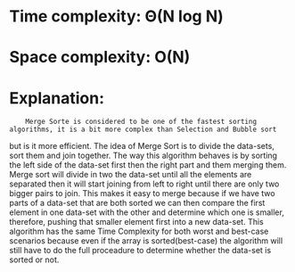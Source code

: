 # Time complexity: Θ(N log N)
# Space complexity: O(N)

# Explanation:
        Merge Sorte is considered to be one of the fastest sorting algorithms, it is a bit more complex than Selection and Bubble sort
but is it more efficient. The idea of Merge Sort is to divide the data-sets, sort them and join together. The way this algorithm behaves
is by sorting the left side of the data-set first then the right part and them merging them. Merge sort will divide in two the data-set
until all the elements are separated then it will start joining from left to right until there are only two bigger pairs to join. This 
makes it easy to merge because if we have two parts of a data-set that are both sorted we can then compare the first element in one 
data-set with the other and determine which one is smaller, therefore, pushing that smaller element first into a new data-set.
        This algorithm has the same Time Complexity for both worst and best-case scenarios because even if the array is sorted(best-case)
the algorithm will still have to do the full proceadure to determine whether the data-set is sorted or not.